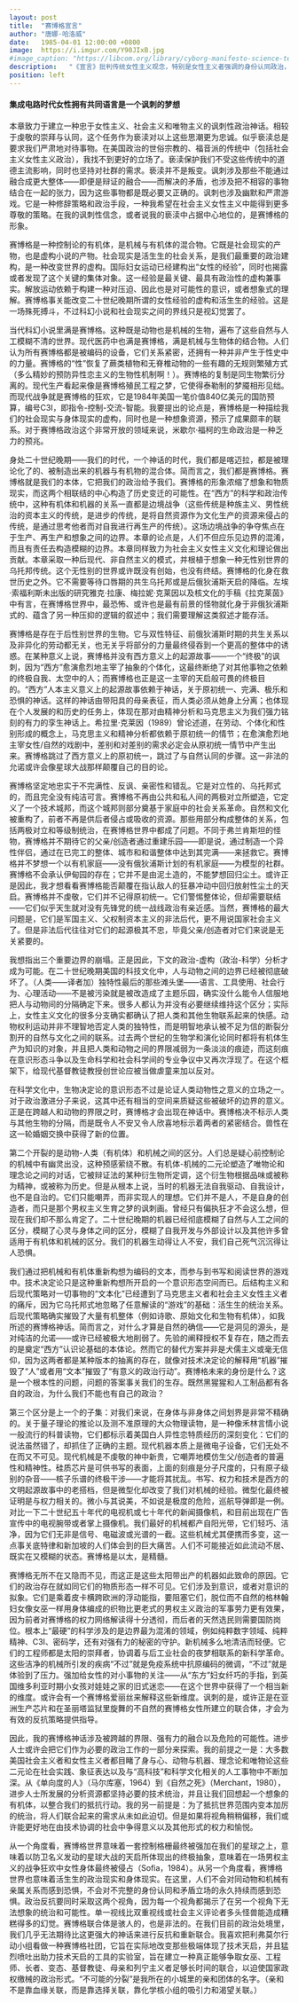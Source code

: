 ```yaml
---
layout: post
title:  "赛博格宣言"
author: "唐娜·哈洛威"
date:   1985-04-01 12:00:00 +0800
image:  https://i.imgur.com/Y90JIxB.jpg
#image_caption: "https://libcom.org/library/cyborg-manifesto-science-technology-socialist-feminism-late-20th-century-donna-haraway"
description:   "《宣言》批判传统女性主义观念，特别是女性主义者强调的身份认同政治，主张以亲近性 (Affinity) 取代结盟 (Coalition)。"
position: left
---
```


#### 集成电路时代女性拥有共同语言是一个讽刺的梦想

<!--more-->

本章致力于建立一种忠于女性主义、社会主义和唯物主义的讽刺性政治神话。相较于虔敬的崇拜与认同，这个任务作为亵渎对以上这些思潮更为忠诚。似乎亵渎总是要求我们严肃地对待事物。在美国政治的世俗宗教的、福音派的传统中（包括社会主义女性主义政治），我找不到更好的立场了。亵渎保护我们不受这些传统中的道德主流影响，同时也坚持对社群的需求。亵渎并不是叛变。讽刺涉及那些不能通过融合成更大整体——即便是辩证的融合——而解决的矛盾，也涉及把不相容的事物结合在一起的张力，因为这些事物都是既必要又正确的。讽刺也涉及幽默和严肃游戏。它是一种修辞策略和政治手段，一种我希望在社会主义女性主义中能得到更多尊敬的策略。在我的讽刺性信念，或者说我的亵渎中占据中心地位的，是赛博格的形象。

赛博格是一种控制论的有机体，是机械与有机体的混合物。它既是社会现实的产物，也是虚构小说的产物。社会现实是活生生的社会关系，是我们最重要的政治建构，是一种改变世界的虚构。国际妇女运动已经建构出“女性的经验”，同时也揭露或者发现了这个关键的集体对象。这一经验是最关键、最具有政治性的虚构兼事实。解放运动依赖于构建一种对压迫、因此也是对可能性的意识，或者想象式的理解。赛博格事关能改变二十世纪晚期所谓的女性经验的虚构和活生生的经验。这是一场殊死搏斗，不过科幻小说和社会现实之间的界线只是视幻觉罢了。

当代科幻小说里满是赛博格。这种既是动物也是机械的生物，遍布了这些自然与人工模糊不清的世界。现代医药中也满是赛博格，满是机械与生物体的结合物。人们认为所有赛博格都是被编码的设备，它们关系紧密，还拥有一种并非产生于性史中的力量。赛博格的“性”恢复了蕨类植物和无脊椎动物的一些有趣的无规则繁殖方式（多么精妙的预防异性恋主义的生物性机制啊！）。赛博格的复制是同生物繁衍分离的。现代生产看起来像是赛博格殖民工程之梦，它使得泰勒制的梦魇相形见绌。而现代战争就是赛博格的狂欢，它是1984年美国一笔价值840亿美元的国防预算，编号C3I，即指令-控制-交流-智能。我要提出的论点是，赛博格是一种描绘我们的社会现实与身体现实的虚构，同时也是一种想象资源，预示了成果颇丰的联系。对于赛博格政治这个非常开放的领域来说，米歇尔·福柯的生命政治是一种乏力的预兆。

身处二十世纪晚期——我们的时代，一个神话的时代，我们都是喀迈拉，都是被理论化了的、被制造出来的机器与有机物的混合体。简而言之，我们都是赛博格。赛博格就是我们的本体，它把我们的政治给予我们。赛博格的形象浓缩了想象和物质现实，而这两个相联结的中心构造了历史变迁的可能性。在“西方”的科学和政治传统中，这种有机体和机器的关系一直都是边境战争（这些传统是种族主义、男性统治的资本主义的传统，是进步的传统，是将自然资源作为文化生产的资源来侵占的传统，是通过思考他者而对自我进行再生产的传统）。这场边境战争的争夺焦点在于生产、再生产和想象之间的边界。本章的论点是，人们不但应乐见边界的混淆，而且有责任去构造模糊的边界。本章同样致力为社会主义女性主义文化和理论做出贡献。本章采取一种后现代、非自然主义的模式，并根植于想象一种无性别世界的乌托邦传统。这个无性别的世界或许既没有创始，也没有终结。赛博格的化身在救世历史之外。它不需要等待口唇期的共生乌托邦或是后俄狄浦斯天启的降临。左埃·索福利斯未出版的研究雅克·拉康、梅拉妮·克莱因以及核文化的手稿《拉克莱茵》中有言，在赛博格世界中，最恐怖、或许也是最有前景的怪物就化身于非俄狄浦斯式的、蕴含了另一种压抑的逻辑的叙述中；我们需要理解这类叙述才能存活。

赛博格是存在于后性别世界的生物。它与双性特征、前俄狄浦斯时期的共生关系以及非异化的劳动都无关，也无关乎将部分的力量最终侵吞到一个更高的整体中的诱惑。在某种意义上说，赛博格并没有西方意义上的起源故事——一个“终极”的讽刺，因为“西方”愈演愈烈地主宰了抽象的个体化，这最终断绝了对其他事物之依赖的终极自我、太空中的人；而赛博格也正是这一主宰的天启般可畏的终极目的。“西方”人本主义意义上的起源故事依赖于神话，关于原初统一、完满、极乐和恐惧的神话。这样的神话由带阳具的母亲表征，而人类必须从她身上分离；也体现在个人发展的和历史的任务上，体现在那对由精神分析和马克思主义为我们强力铭刻的有力的孪生神话上。希拉里·克莱因（1989）曾论述道，在劳动、个体化和性别形成的概念上，马克思主义和精神分析都依赖于原初统一的情节；在愈演愈烈地主宰女性/自然的戏剧中，差别和对差别的需求必定会从原初统一情节中产生出来。赛博格跳过了西方意义上的原初统一，跳过了与自然认同的步骤。这一非法的允诺或许会像星球大战那样颠覆自己的目的论。

赛博格坚定地忠实于不完满性、反讽、亲密性和错乱。它是对立性的、乌托邦式的，而且完全没有纯洁可言。赛博格不再由公共和私人间的两极对立所塑造，它定义了一个技术城邦，而这个城邦则部分奠基于家庭中的社会关系革命。自然和文化被重构了，前者不再是供后者侵占或吸收的资源。那些用部分构成整体的关系，包括两极对立和等级制统治，在赛博格世界中都成了问题。不同于弗兰肯斯坦的怪物，赛博格并不期待它的父亲/创造者通过重建乐园——即是说，通过制造一个异性伴侣，通过在已完工的整体、城市和和谐整体中达到其完满——来拯救它。赛博格并不梦想一个以有机家庭——没有俄狄浦斯计划的有机家庭——为模型的社群。赛博格不会承认伊甸园的存在；它并不是由泥土造的，不能梦想回归尘土。或许正是因此，我才想看看赛博格能否颠覆在指认敌人的狂暴冲动中回归放射性尘土的天启。赛博格并不虔敬，它们并不记得原初统一。它们警惕整体论，但却需要联结——它们似乎天生就对没有先锋党的统一战线政治有亲近感。当然，赛博格的最大问题是，它们是军国主义、父权制资本主义的非法后代，更不用说国家社会主义了。但是非法后代往往对它们的起源极其不忠，毕竟父亲/创造者对它们来说是无关紧要的。

我想指出三个重要边界的崩塌。正是因此，下文的政治-虚构（政治-科学）分析才成为可能。在二十世纪晚期美国的科技文化中，人与动物之间的边界已经被彻底破坏了。（人类——译者加）独特性最后的那些滩头堡——语言、工具使用、社会行为、心理活动——不是被污染就是被改造成了主题乐园，确实没什么能令人信服地把人与动物间的分隔确定下来。很多人都认为并没有必要继续维持这个区分；实际上，女性主义文化的很多分支确实都确认了把人类和其他生物联系起来的快感。动物权利运动并非不理智地否定人类的独特性，而是明智地承认被不足为信的断裂分割开的自然与文化之间的联系。过去两个世纪的生物学和演化论同时都将有机体生产为知识的对象，并且把人类和动物之间的界限减弱为一条淡淡的痕迹，而这刻痕在意识形态斗争以及生命科学和社会科学间的专业争议中又再次浮现了。在这个框架下，给现代基督教徒教授创世论应被当做虐童来加以反对。

在科学文化中，生物决定论的意识形态不过是论证人类动物性之意义的立场之一。对于政治激进分子来说，这其中还有相当的空间来质疑这些被破坏的边界的意义。正是在跨越人和动物的界限之时，赛博格才会出现在神话中。赛博格决不标示人类与其他生物的分隔，而是既令人不安又令人欣喜地标示着两者的紧密结合。兽性在这一轮婚姻交换中获得了新的位置。

第二个开裂的是动物-人类（有机体）和机械之间的区分。人们总是疑心前控制论的机械中有幽灵出没，这种预感萦绕不散。有机体-机械的二元论塑造了唯物论和理念论之间的对话，它被辩证法的某种衍生物所定调，这个衍生物根据品味或被称为精神，或被称为历史。但是从根本上说，当时的机器无法自我驱动、自我设计，也不是自治的。它们只能嘲弄，而非实现人的理想。它们并不是人，不是自身的创造者，而只是那个男权主义生育之梦的讽刺画。曾经只有偏执狂才不会这么想，但现在我们却不那么肯定了。二十世纪晚期的机器已经彻底模糊了自然与人工之间的区分，模糊了心灵与身体之间的区分，模糊了自我开发与外部设计以及其他许多曾适用于有机体和机械的区分。我们的机器生动得让人不安，我们自己死气沉沉得让人恐惧。

我们通过把机械和有机体重新构想为编码的文本，而参与到书写和阅读世界的游戏中。技术决定论只是这种重新构想所开启的一个意识形态空间而已。后结构主义和后现代策略对一切事物的“文本化”已经遭到了马克思主义者和社会主义女性主义者的痛斥，因为它乌托邦式地忽略了任意解读的“游戏”的基础：活生生的统治关系。后现代策略确实摧毁了大量有机整体（例如诗歌、原始文化和生物有机体），如我所述的赛博格神话。简而言之，对什么才算是自然的确信——它是洞见的源头，是对纯洁的允诺——或许已经被极大地削弱了。先验的阐释授权不复存在，随之而去的是奠定“西方”认识论基础的本体论。然而它的替代方案并非是犬儒主义或毫无信仰，因为这两者都是某种版本的抽离的存在，就像对技术决定论的解释用“机器”摧毁了“人”或者用“文本”摧毁了“有意义的政治行动”。赛博格未来的身份是什么？这是一个根本性的问题，问题的答案事关我们的生存。既然黑猩猩和人工制品都有各自的政治，为什么我们不能也有自己的政治？

第三个区分是上一个的子集：对我们来说，在身体与非身体之间划界是非常不精确的。关于量子理论的推论以及测不准原理的大众物理读物，是一种像禾林言情小说一般流行的科普读物，它们都标示着美国白人异性恋特质经历的深刻变化：它们的说法虽然错了，却抓住了正确的主题。现代机器本质上是微电子设备，它们无处不在而又不可见。现代机械是不虔敬的神中新贵，它嘲弄地模仿生父/创造者的普遍性和精神性。硅质芯片是可供书写的表面，上面的刻痕是分子尺度的，只有原子级别的杂音——核子乐谱的终极干涉——才能将其扰乱。书写、权力和技术是西方的文明起源故事中的老搭档，但是微型化却改变了我们对机械的经验。微型化最终被证明是与权力相关的。微小与其说美，不如说是极度的危险，巡航导弹即是一例。对比一下二十世纪五十年代的电视机或七十年代的新闻摄像机，和目前出现在广告宣传中的电视腕带或者掌上摄像机。我们最好的机械都产自阳光带，它们轻巧、洁净，因为它们无非是信号、电磁波或光谱的一截。这些机械尤其便携而多变，这一点事关底特律和新加坡的人们体会到的巨大痛苦。人们不可能接近如此流动不居、既实在又模糊的状态。赛博格是以太，是精髓。

赛博格无所不在又隐而不见，而这正是这些太阳带出产的机器如此致命的原因。它们的政治存在就如同它们的物质形态一样不可见。它们涉及到意识，或者对意识的拟象。它们是乘着皮卡横跨欧洲的浮动能指，要阻塞它们，脱位而不自然的格林翰妇女像女巫一样用身体编成的织物比更老式的男权主义政治的军事劳力更有效果，因为前者对赛博格的权力网络解读得十分透彻，而后者的天然选民则需要国防岗位。根本上“最硬”的科学涉及的是边界最为混淆的领域，例如纯粹数字领域、纯粹精神、C3I、密码学，还有对强有力的秘密的守护。新机械多么地清洁而轻便。它们的工程师都是太阳的崇拜者，协调着与后工业社会的夜梦相联系的新科学革命。这些洁净的机械所引发的疾病“不过”就是免疫系统中抗原编码的微调，“不过”就是体验到了压力。强加给女性的对小事物的关注——从“东方”妇女纤巧的手指，到英国维多利亚时期小女孩对娃娃之家的旧式迷恋——在这个世界中获得了一个相当新的维度。或许会有一个赛博格爱丽丝来解释这些新维度。讽刺的是，或许正是在亚洲生产芯片和在圣丽塔监狱里旋舞的不自然的赛博格女性所建立的联合体，才会为有效的反抗策略提供指导。

因此，我的赛博格神话涉及被跨越的界限、强有力的融合以及危险的可能性。进步人士或许会把它们作为必要的政治工作的一部分来探索。我的前提之一是：大多数美国社会主义者和女性主义者都目睹了身与心、动物与机器、理念论和唯物论这些二元论在社会实践、象征表达以及与“高科技”和科学文化相关的人工事物中不断加深。从《单向度的人》（马尔库塞，1964）到《自然之死》（Merchant，1980），进步人士所发展的分析资源都坚持必要的技术统治，并且让我们回想起一个想象的有机体，以整合我们的抵抗行动。我的另一前提是：为了抵抗世界范围内变本加厉的统治，将人们联合起来的需求从未如此迫切。但是如果将视角稍稍偏移，我们或许能更好地在由技术协调的社会中争得意义以及其他形式的权力和愉悦。

从一个角度看，赛博格世界意味着一套控制格栅最终被强加在我们的星球之上，意味着以防卫名义发动的星球大战的天启所体现出的终极抽象，意味着在一场男权主义的战争狂欢中女性身体最终被侵占（Sofia，1984）。从另一个角度看，赛博格世界也意味着活生生的政治现实和身体现实。在这里，人们不会对同动物和机械有亲属关系而感到恐惧，不会对不完整的身份认同和矛盾立场的永久持续而感到恐惧。政治反抗要同时采取这两个视角，因为每一个视角都揭示了在另一个视角下无法想象的统治和可能性。单一视线比双重视线或社会主义评论者多头怪兽能造成糟糕得多的幻觉。赛博格联合体是骇人的，也是非法的。在我们目前的政治处境里，我们几乎无法期待比这更强大的神话来进行反抗和重新联合。我喜欢把利弗莫尔行动小组看做一种赛博格社团，它旨在实际地改变那些极端体现了技术天启，并且猛烈喷吐出助力技术天启的工具的实验室，旨在建立一种真正能够争取女巫、工程师、长者、变态、基督教徒、母亲和列宁主义者足够长时间的联合，以迫使国家政权缴械的政治形式。“不可能的分裂”是我所在的小城里的亲和团体的名字。（亲和不是靠血缘关联，而是靠选择关联，靠化学核小组的吸引力和渴望关联。）
